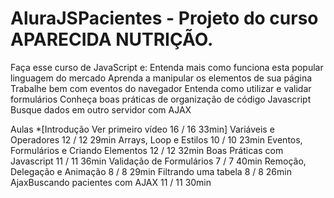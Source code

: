 # AluraJSPacientes - Projeto do curso APARECIDA NUTRIÇÃO.  

Faça esse curso de JavaScript e:
Entenda mais como funciona esta popular linguagem do mercado
Aprenda a manipular os elementos de sua página
Trabalhe bem com eventos do navegador
Entenda como utilizar e validar formulários
Conheça boas práticas de organização de código Javascript
Busque dados em outro servidor com AJAX


Aulas
*[Introdução Ver primeiro vídeo 16 / 16 33min]
Variáveis e Operadores 12 / 12 29min
Arrays, Loop e Estilos 10 / 10 23min
Eventos, Formulários e Criando Elementos 12 / 12 32min
Boas Práticas com Javascript 11 / 11 36min
Validação de Formulários 7 / 7 40min
Remoção, Delegação e Animação 8 / 8 29min
Filtrando uma tabela 8 / 8 26min 
AjaxBuscando pacientes com AJAX 11 / 11 30min
